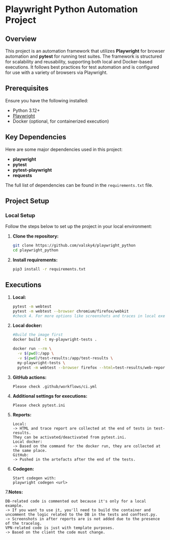 # Playwright Python Automation Project

## Overview

This project is an automation framework that utilizes **Playwright** for browser automation and **pytest** for running
test suites. The framework is structured for scalability and reusability, supporting both local and Docker-based
executions. It follows best practices for test automation and is configured for use with a variety of browsers via
Playwright.

## Prerequisites

Ensure you have the following installed:

- Python 3.12+
- [Playwright](https://playwright.dev/python/)
- Docker (optional, for containerized execution)

## Key Dependencies

Here are some major dependencies used in this project:

- **playwright**
- **pytest**
- **pytest-playwright**
- **requests**

The full list of dependencies can be found in the `requirements.txt` file.

## Project Setup

### Local Setup

Follow the steps below to set up the project in your local environment:

1. **Clone the repository:**
   ```bash
   git clone https://github.com/valsky4/playwright_python
   cd playwright_python

2. **Install requirements:**
   ```bash
   pip3 install -r requirements.txt

## Executions

1. **Local:**
   ```bash
   pytest -m webtest 
   pytest -m webtest --browser chromium/firefox/webkit
   #check 4. For more options like screenshots and traces in local executions. 

2. **Local docker:**
   ```bash
   #Build the image first 
   docker build -t my-playwright-tests .
    ```
   ```bash 
   docker run --rm \
     -v $(pwd):/app \
     -v $(pwd)/test-results:/app/test-results \
     my-playwright-tests \
     pytest -m webtest --browser firefox --html=test-results/web-report.html --self-contained-html
   ``` 

3. **GitHub actions:**
   ```
   Please check .github/workflows/ci.yml
   ``` 

4. **Additional settings for executions:**
   ```
   Please check pytest.ini
   ```

5. **Reports:**

   ```
   Local: 
   -> HTML and trace report are collected at the end of tests in test-results.
   They can be activated/deactivated from pytest.ini.
   Local docker:
   -> Based on the command for the docker run, they are collected at the same place.
   GitHub:   
   -> Pushed in the artefacts after the end of the tests.
   ``` 

6. **Codegen:**

   ```
   Start codegen with:
   playwright codegen <url>
    ```


7.**Notes:**
   ```
   DB-related code is commented out because it's only for a local example.
   -> If you want to use it, you'll need to build the container and uncomment the logic related to the DB in the tests and conftest.py.
   -> Screenshots in after reports are is not added due to the presence of the tracelog.  
   VPN-related code is just with template purposes.
   -> Based on the client the code must change. 
   ```